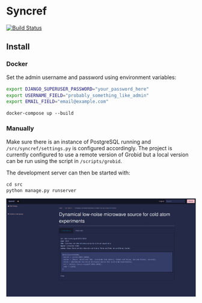 # Syncref

[![Build Status](https://travis-ci.com/pbexe/syncref.svg?token=AeAAwB1rsJ3YfHiyXGQy&branch=master)](https://travis-ci.com/pbexe/syncref)

## Install

### Docker

Set the admin username and password using environment variables:

```sh
export DJANGO_SUPERUSER_PASSWORD="your_password_here"
export USERNAME_FIELD="probably_something_like_admin"
export EMAIL_FIELD="email@example.com"
```

```
docker-compose up --build
```

### Manually

Make sure there is an instance of PostgreSQL running and `/src/syncref/settings.py` is configured accordingly. The project is currently configured to use a remote version of Grobid but a local version can be run using the script in `/scripts/grobid`.

The development server can then be started with:
```
cd src
python manage.py runserver
```

![Screenshot](/screenshots/screenshot.png)
